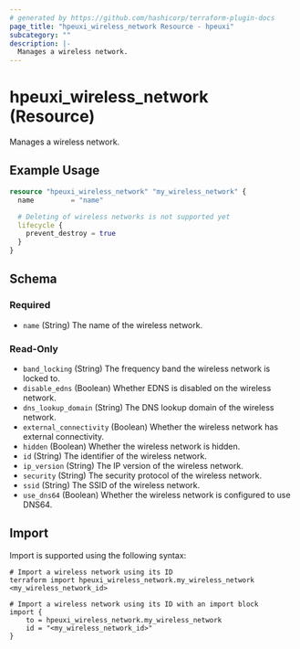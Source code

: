 ```yaml
---
# generated by https://github.com/hashicorp/terraform-plugin-docs
page_title: "hpeuxi_wireless_network Resource - hpeuxi"
subcategory: ""
description: |-
  Manages a wireless network.
---
```


# hpeuxi_wireless_network (Resource)

Manages a wireless network.

## Example Usage

```terraform
resource "hpeuxi_wireless_network" "my_wireless_network" {
  name         = "name"

  # Deleting of wireless networks is not supported yet
  lifecycle {
    prevent_destroy = true
  }
}
```

<!-- schema generated by tfplugindocs -->
## Schema

### Required

- `name` (String) The name of the wireless network.

### Read-Only

- `band_locking` (String) The frequency band the wireless network is locked to.
- `disable_edns` (Boolean) Whether EDNS is disabled on the wireless network.
- `dns_lookup_domain` (String) The DNS lookup domain of the wireless network.
- `external_connectivity` (Boolean) Whether the wireless network has external connectivity.
- `hidden` (Boolean) Whether the wireless network is hidden.
- `id` (String) The identifier of the wireless network.
- `ip_version` (String) The IP version of the wireless network.
- `security` (String) The security protocol of the wireless network.
- `ssid` (String) The SSID of the wireless network.
- `use_dns64` (Boolean) Whether the wireless network is configured to use DNS64.

## Import

Import is supported using the following syntax:

```shell
# Import a wireless network using its ID
terraform import hpeuxi_wireless_network.my_wireless_network <my_wireless_network_id>

# Import a wireless network using its ID with an import block
import {
    to = hpeuxi_wireless_network.my_wireless_network
    id = "<my_wireless_network_id>"
}
```
